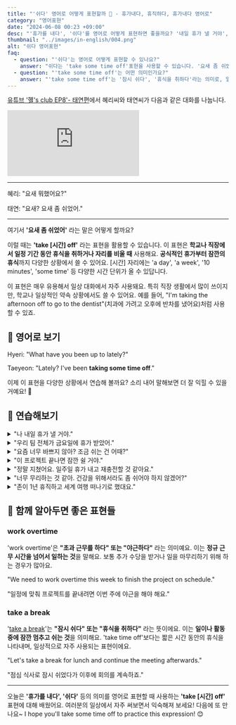 ```yaml
---
title: "'쉬다' 영어로 어떻게 표현할까 🛌 - 휴가내다, 휴직하다, 휴가내다 영어로"
category: "영어표현"
date: "2024-06-08 00:23 +09:00"
desc: "'휴가를 내다', '쉬다'를 영어로 어떻게 표현하면 좋을까요? '내일 휴가 낼 거야', '우리 팀 전체가 금요일에 휴가 받았어' 등을 영어로 표현하는 법을 배워봅시다. 다양한 예문을 통해서 연습하고 본인의 표현으로 만들어 보세요."
thumbnail: "../images/in-english/004.png"
alt: "쉬다 영어표현"
faq:
  - question: "'쉬다'는 영어로 어떻게 표현할 수 있나요?"
    answer: "쉬다는 'take some time off'표현을 사용할 수 있습니다. '요새 좀 쉬었어'는 영어로 'I've been taking some time off'로 표현할 수 있습니다. 이 표현은 원래 가지고 있던 책임이나 하고 있던 일을 의도적으로 내려놓고 쉴 때 사용합니다. 예를 들어, 'I've been taking some time off work to focus on my health'는 '건강에 집중하기 위해 요새 일을 좀 쉬고 있어'라는 의미입니다."
  - question: "'take some time off'는 어떤 의미인가요?"
    answer: "'take some time off'는 '잠시 쉬다', '휴식을 취하다'라는 의미로, 일상적인 일이나 책임으로부터 벗어나 휴식을 취하는 것을 나타냅니다. 이는 일시적인 휴식을 의미하며, 보통 일, 학업, 또는 다른 정기적인 활동으로부터의 휴식을 뜻합니다. 예를 들어, 'I'm planning to take some time off next month for a vacation'은 '다음 달에 휴가를 위해 시간을 좀 내려고 해'라는 뜻입니다."
---
```


[유튜브 '혤's club EP8'- 태연편](https://www.youtube.com/watch?v=9n6cJfRE5e0&t=331s)에서 혜리씨와 태연씨가 다음과 같은 대화를 나눕니다.

<iframe class="youtube" src="https://www.youtube.com/embed/9n6cJfRE5e0?si=MFWU-sfJ9s-J4e6f&amp;start=331" title="YouTube video player" frameborder="0" allow="accelerometer; autoplay; clipboard-write; encrypted-media; gyroscope; picture-in-picture; web-share" referrerpolicy="strict-origin-when-cross-origin" allowfullscreen></iframe>

---

혜리: "요새 뭐했어요?"

태연: "요새? 요새 좀 쉬었어."

---

여기서 **'요새 좀 쉬었어'** 라는 말은 어떻게 할까요?

이럴 때는 **'take [시간] off'** 라는 표현을 활용할 수 있습니다. 이 표현은 **학교나 직장에서 일정 기간 동안 휴식을 취하거나 자리를 비울 때** 사용해요. **공식적인 휴가부터 잠깐의 휴식**까지 다양한 상황에서 쓸 수 있어요. [시간] 자리에는 'a day', 'a week', '10 minutes', 'some time' 등 다양한 시간 단위가 올 수 있답니다.

이 표현은 매우 유용해서 일상 대화에서 자주 사용돼요. 특히 직장 생활에서 많이 쓰이지만, 학교나 일상적인 약속 상황에서도 쓸 수 있어요. 예를 들어, "I'm taking the afternoon off to go to the dentist"(치과에 가려고 오후에 반차를 냈어요)처럼 사용할 수 있죠.

<script async src="https://pagead2.googlesyndication.com/pagead/js/adsbygoogle.js?client=ca-pub-1465612013356152"
     crossorigin="anonymous"></script>
<!-- engple-horizontal-ad -->

<ins class="adsbygoogle"
     style="display:block"
     data-ad-client="ca-pub-1465612013356152"
     data-ad-slot="2106896038"
     data-ad-format="auto"
     data-full-width-responsive="true"></ins>

<script>
     (adsbygoogle = window.adsbygoogle || []).push({});
</script>

## 📖 영어로 보기

Hyeri: "What have you been up to lately?"

Taeyeon: "Lately? I've been **taking some time off**."

이제 이 표현을 다양한 상황에서 연습해 볼까요? 소리 내어 말해보면 더 잘 익힐 수 있을 거예요! 🌟

## 💬 연습해보기

<details>
<summary>"나 내일 휴가 낼 거야."</summary>
<span>"I'm taking tomorrow off."</span>
</details>

<details>
<summary>"우리 팀 전체가 금요일에 휴가 받았어."</summary>
<span>"Our whole team is taking Friday off."</span>
</details>

<details>
<summary>"요즘 너무 바쁘지 않아? 조금 쉬는 건 어때?"</summary>
<span>"Aren't you too busy lately? How about taking some time off?"</span>
</details>

<details>
<summary>"이 프로젝트 끝나면 잠깐 쉴 거야."</summary>
<span>"I'll take some time off once this project is finished."</span>
</details>

<details>
<summary>"정말 지쳤어요. 일주일 휴가 내고 재충전할 것 같아요."</summary>
<span>"I'm really burnt out. I think I'll take a week off to recharge."</span>
</details>

<details>
<summary>"너무 무리하는 것 같아. 건강을 위해서라도 좀 쉬어야 하지 않겠어?"</summary>
<span>"You seem to be overworking yourself. For the sake of your health, don't you think you should take some time off?"</span>
</details>

<details>
<summary>"존이 1년 휴직하고 세계 여행 떠나기로 했대요."</summary>
<span>"John <a href="/blog/in-english/062.decide-to/">decided to</a> take a year off to travel around the world."</span>
</details>

## 🤝 함께 알아두면 좋은 표현들

### work overtime

'work overtime'은 **"초과 근무를 하다" 또는 "야근하다"** 라는 의미예요. 이는 **정규 근무 시간을 넘어서 일하는 것**을 말해요. 보통 추가 수당을 받거나 일을 마무리하기 위해 하는 경우가 많아요.

"We need to work overtime this week to finish the project on schedule."

"일정에 맞춰 프로젝트를 끝내려면 이번 주에 야근을 해야 해요."

### take a break

'[take a break](/blog/in-english/202.take-a-break/)'는 **"잠시 쉬다" 또는 "휴식을 취하다"** 라는 뜻이에요. 이는 **일이나 활동 중에 잠깐 멈추고 쉬는 것**을 의미해요. 'take time off'보다는 짧은 시간 동안의 휴식을 나타내며, 일상적으로 자주 사용되는 표현이에요.

"Let's take a break for lunch and continue the meeting afterwards."

"점심 식사로 잠시 쉬었다가 이후에 회의를 계속하죠."

---

오늘은 **'휴가를 내다', '쉬다'** 등의 의미를 영어로 표현할 때 사용하는 **'take [시간] off'** 표현에 대해 배웠어요. 여러분의 일상에서 자주 써보면서 익숙해져 보세요! 다음에 또 만나요~ I hope you'll take some time off to practice this expression! 😊

